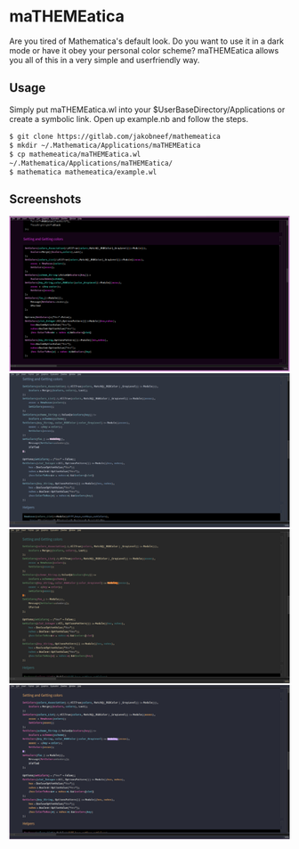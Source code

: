 # maTHEMEatica

Are you tired of Mathematica's default look. Do you want to use it in a dark mode or have it obey your personal color scheme? maTHEMEatica allows you all of this in a very simple and userfriendly way. 

## Usage 

Simply put maTHEMEatica.wl into your $UserBaseDirectory/Applications or create a symbolic link. Open up example.nb and follow the steps.  

```
$ git clone https://gitlab.com/jakobneef/mathemeatica
$ mkdir ~/.Mathematica/Applications/maTHEMEatica 
$ cp mathemeatica/maTHEMEatica.wl ~/.Mathematica/Applications/maTHEMEatica/
$ mathematica mathemeatica/example.wl
```
## Screenshots

![Custom Themed Mathematica](./screenshots/default.png "Custom")
![Nord Themed Mathematica](./screenshots/nord.png "Nord")
![Gruvbox Themed Mathematica](./screenshots/gruvbox.png "Gruvbox")
![Dracula Themed Mathematica](./screenshots/dracula.png "Dracula")

